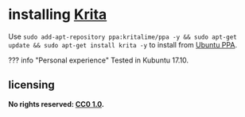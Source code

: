 # installing [Krita]
Use `sudo add-apt-repository ppa:kritalime/ppa -y && sudo apt-get update && sudo apt-get install krita -y` to install from [Ubuntu PPA](https://en.wikipedia.org/wiki/Ubuntu_(operating_system)#Package_Archives).

??? info "Personal experience"
    Tested in Kubuntu 17.10.

## licensing
**No rights reserved: [CC0 1.0](https://creativecommons.org/publicdomain/zero/1.0/).**

[Krita]: https://krita.org/en/
